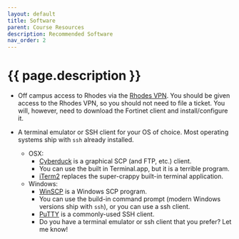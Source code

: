 ```yaml
---
layout: default
title: Software
parent: Course Resources
description: Recommended Software
nav_order: 2
---
```


# {{ page.description }}

* Off campus access to Rhodes via the [Rhodes VPN](https://tinyr.us/rhodes-vpn).
  You should be given access to the Rhodes VPN, so you should not need to file a
  ticket. You will, however, need to download the Fortinet client and
  install/configure it.

* A terminal emulator or SSH client for your OS of choice. Most operating
  systems ship with `ssh` already installed.
  * OSX:
    * [Cyberduck](https://cyberduck.io) is a graphical SCP (and FTP, etc.)
      client.
    * You can use the built in Terminal.app, but it is a terrible program.
    * [iTerm2](https://iterm2.com/) replaces the super-crappy built-in terminal application.
  * Windows: 
    * [WinSCP](https://winscp.net/eng/index.php) is a Windows SCP program.
    * You can use the build-in command prompt (modern Windows versions ship with
      `ssh`), or you can use a ssh client.
    * [PuTTY](https://www.putty.org/) is a commonly-used SSH client.
    * Do you have a terminal emulator or ssh client that you prefer? Let me know!


